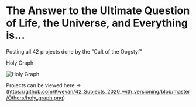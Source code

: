 # The Answer to the Ultimate Question of Life, the Universe, and Everything is...

Posting all 42 projects done by the "Cult of the Oogstyf"

Holy Graph

![Holy Graph](https://github.com/Kwevan/42_Subjects_2020_with_versioning/blob/master/Others/holy_graph.png)


Projects can be viewed here 
-> (https://github.com/Kwevan/42_Subjects_2020_with_versioning/blob/master/Others/holy_graph.png)